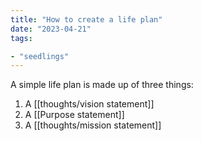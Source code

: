 ```yaml
---
title: "How to create a life plan"
date: "2023-04-21"
tags:

- "seedlings"
---
```


A simple life plan is made up of three things:
1. A [[thoughts/vision statement]]
2. A [[Purpose statement]]
3. A [[thoughts/mission statement]]
